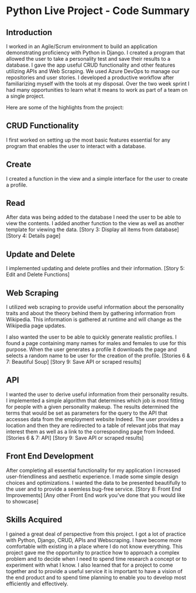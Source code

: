 # Python Live Project - Code Summary

## Introduction
I worked in an Agile/Scrum environment to build an application demonstrating proficiency with Python in Django. I created a program that allowed the user to take a personality test and save their results to a database. I gave the app useful CRUD functionality and other features utilizing APIs and Web Scraping. We used Azure DevOps to manage our repositories and user stories. I developed a productive workflow after familiarizing myself with the tools at my disposal. Over the two week sprint I had many opportunities to learn what it means to work as part of a team on a single project.

Here are some of the highlights from the project: 

## CRUD Functionality
I first worked on setting up the most basic features essential for any program that enables the user to interact with a database.

## Create
I created a function in the view and a simple interface for the user to create a profile.

## Read
After data was being added to the database I need the user to be able to view the contents. I added another function to the view as well as another template for viewing the data.
[Story 3: Display all items from database]
[Story 4: Details page]

## Update and Delete
I implemented updating and delete profiles and their information.
[Story 5: Edit and Delete Functions]

## Web Scraping
I utilized web scraping to provide useful information about the personality traits and about the theory behind them by gathering information from Wikipedia. This information is gathered at runtime and will change as the Wikipedia page updates.

I also wanted the user to be able to quickly generate realistic profiles. I found a page containing many names for males and females to use for this purpose. When the user generates a profile it downloads the page and selects a random name to be user for the creation of the profile.
[Stories 6 & 7: Beautiful Soup]
[Story 9: Save API or scraped results]

## API
I wanted the user to derive useful information from their personality results. I implemented a simple algorithm that determines which job is most fitting for people with a given personality makeup. The results determined the terms that would be set as parameters for the query to the API that accesses data from the employment website Indeed. The user provides a location and then they are redirected to a table of relevant jobs that may interest them as well as a link to the corresponding page from Indeed.
[Stories 6 & 7: API]
[Story 9: Save API or scraped results]

## Front End Development
After completing all essential functionality for my application I increased user-friendliness and aesthetic experience. I made some simple design choices and optimizations. I wanted the data to be presented beautifully to the user and to provide a seemless bug-free service.
[Story 8: Front End Improvements]
[Any other Front End work you’ve done that you would like to showcase]

## Skills Acquired
I gained a great deal of perspective from this project. I got a lot of practice with Python, Django, CRUD, APIs and Webscraping. I have become more comfortable with existing in a place where I do not know everything. This project gave me the opportunity to practice how to approach a complex problem and to decide when I need to spend time research a concept or to experiment with what I know. I also learned that for a project to come together and to provide a useful service it is important to have a vision of the end product and to spend time planning to enable you to develop most efficiently and effectively.
